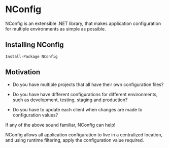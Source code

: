 NConfig
===============

NConfig is an extensible .NET library, that makes application configuration for multiple environments as simple as possible.

Installing NConfig
------------------

    Install-Package NConfig

Motivation
----------

- Do you have multiple projects that all have their own configuration files?

- Do you have have different configurations for different environments, such as development, testing, staging and production?

- Do you have to update each client when changes are made to configuration values?

If any of the above sound familiar, NConfig can help!

NConfig allows all application configuration to live in a centralized location, and using runtime filtering, apply the configuration value required.

